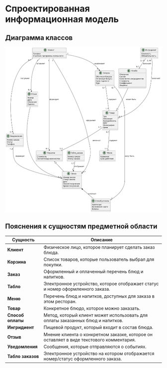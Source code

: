 # Спроектированная информационная модель

## Диаграмма классов

![](diagrams/include/classes.svg)

## Пояснения к сущностям предметной области

| Сущность                    | Описание                                                                                          |
|---------------------------|---------------------------------------------------------------------------------------------------|
| **Клиент**            | Физическое лицо, которое планирует сделать заказ блюда. |
| **Корзина**           | Список товаров, которые пользователь выбрал для покупки. |
| **Заказ**             | Оформленный и оплаченный перечень блюд и напитков. |
| **Табло**             | Электронное устройство, которое отображает статус и номер оформленного заказа. |
| **Меню**              | Перечень блюд и напитков, доступных для заказа в этом ресторан. |
| **Товар**             | Конкретное блюдо, которое можно заказать. |
| **Способ оплаты**     | Метод, который клиент может использовать для оплаты заказанных блюд и напитков. |
| **Ингридиент**        | Пищевой продукт, который входит в состав блюда. |
| **Отзыв**             | Мнение клиента о конкретном заказке, которое он оставляет в виде текстового комментария. |
| **Уведомления**       | Сообщения, которые отправляются  о событиях. |
| **Табло заказов**     | Электронное устройство на котором отображается номер/статус оформленного заказа. |
